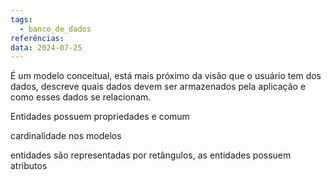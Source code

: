 ```yaml
---
tags:
  - banco_de_dados
referências: 
data: 2024-07-25
---
```

É um modelo conceitual, está mais próximo da visão que o usuário tem dos dados, descreve quais dados devem ser armazenados pela aplicação e como esses dados se relacionam.

Entidades possuem propriedades e comum

cardinalidade nos modelos

entidades são representadas por retângulos, as entidades possuem atributos